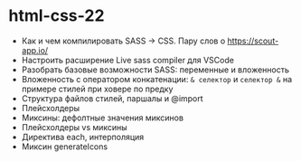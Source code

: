 # html-css-22

- Как и чем компилировать SASS -> CSS. Пару слов о https://scout-app.io/
- Настроить расширение Live sass compiler для VSCode
- Разобрать базовые возможности SASS: переменные и вложенность
- Вложенность с оператором конкатенации: `& селектор` и `селектор &` на примере стилей при ховере по предку
- Структура файлов стилей, паршалы и @import
- Плейсхолдеры
- Миксины: дефолтные значения миксинов
- Плейсхолдеры vs миксины
- Директива each, интерполяция
- Миксин generateIcons
